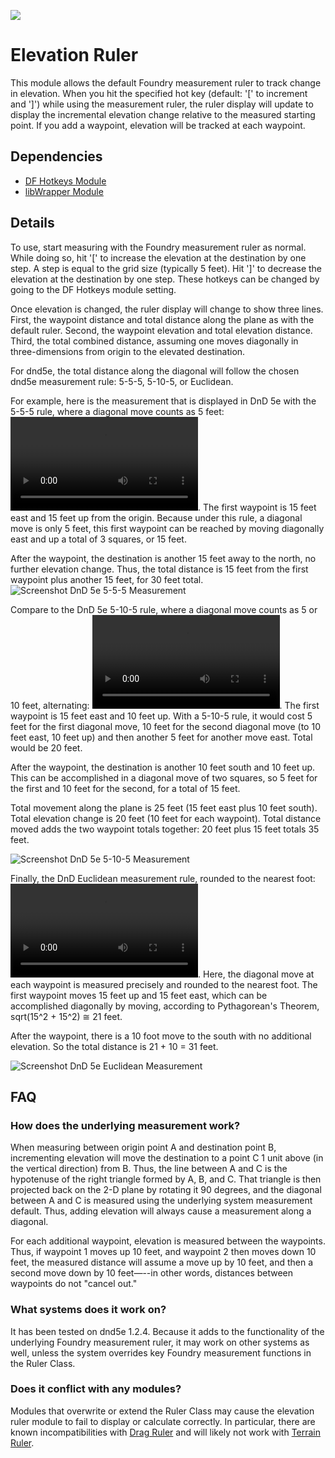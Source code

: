 ![](https://img.shields.io/badge/Foundry-v0.7.9-informational)

# Elevation Ruler

This module allows the default Foundry measurement ruler to track change in elevation. When you hit the specified hot key (default: '[' to increment and ']') while using the measurement ruler, the ruler display will update to display the incremental elevation change relative to the measured starting point. If you add a waypoint, elevation will be tracked at each waypoint.

## Dependencies

- [DF Hotkeys Module ](https://github.com/flamewave000/dragonflagon-fvtt/tree/master/lib-df-hotkeys)
- [libWrapper Module](https://github.com/ruipin/fvtt-lib-wrapper)

## Details

To use, start measuring with the Foundry measurement ruler as normal. While doing so, hit '[' to increase the elevation at the destination by one step. A step is equal to the grid size (typically 5 feet). Hit ']' to decrease the elevation at the destination by one step. These hotkeys can be changed by going to the DF Hotkeys module setting.

Once elevation is changed, the ruler display will change to show three lines. First, the waypoint distance and total distance along the plane as with the default ruler. Second, the waypoint elevation and total elevation distance. Third, the total combined distance, assuming one moves diagonally in three-dimensions from origin to the elevated destination.

For dnd5e, the total distance along the diagonal will follow the chosen dnd5e measurement rule: 5-5-5, 5-10-5, or Euclidean. 

For example, here is the measurement that is displayed in DnD 5e with the 5-5-5 rule, where a diagonal move counts as 5 feet:
![Video of DnD 5e 5-5-5 Measurement](https://raw.githubusercontent.com/caewok/fvtt-elevation-ruler/6cc09a53f49973eb03dbf9581104a3ea7ffe9561/media/measurement_dnd_5-5-5.webm). The first waypoint is 15 feet east and 15 feet up from the origin. Because under this rule, a diagonal move is only 5 feet, this first waypoint can be reached by moving diagonally east and up a total of 3 squares, or 15 feet. 

After the waypoint, the destination is another 15 feet away to the north, no further elevation change. Thus, the total distance is 15 feet from the first waypoint plus another 15 feet, for 30 feet total. 
![Screenshot DnD 5e 5-5-5 Measurement](https://raw.githubusercontent.com/caewok/fvtt-elevation-ruler/c7664c550b5da4afec07e6f7076f301513834d36/media/measurement_dnd_5-5-5.webp)

Compare to the DnD 5e 5-10-5 rule, where a diagonal move counts as 5 or 10 feet, alternating:
![Video of DnD 5e 5-10-5 Measurement](https://raw.githubusercontent.com/caewok/fvtt-elevation-ruler/6cc09a53f49973eb03dbf9581104a3ea7ffe9561/media/measurement_dnd_5-10-5.webm). The first waypoint is 15 feet east and 10 feet up. With a 5-10-5 rule, it would cost 5 feet for the first diagonal move, 10 feet for the second diagonal move (to 10 feet east, 10 feet up) and then another 5 feet for another move east. Total would be 20 feet. 

After the waypoint, the destination is another 10 feet south and 10 feet up. This can be accomplished in a diagonal move of two squares, so 5 feet for the first and 10 feet for the second, for a total of 15 feet.

Total movement along the plane is 25 feet (15 feet east plus 10 feet south). Total elevation change is 20 feet (10 feet for each waypoint). Total distance moved adds the two waypoint totals together: 20 feet plus 15 feet totals 35 feet.

![Screenshot DnD 5e 5-10-5 Measurement](https://raw.githubusercontent.com/caewok/fvtt-elevation-ruler/c7664c550b5da4afec07e6f7076f301513834d36/media/measurement_dnd_5-10-5.webp)

Finally, the DnD Euclidean measurement rule, rounded to the nearest foot:
![Video of DnD 5e Euclidean](https://raw.githubusercontent.com/caewok/fvtt-elevation-ruler/6cc09a53f49973eb03dbf9581104a3ea7ffe9561/media/measurement_dnd_euclidian.webm). Here, the diagonal move at each waypoint is measured precisely and rounded to the nearest foot. The first waypoint moves 15 feet up and 15 feet east, which can be accomplished diagonally by moving, according to Pythagorean's Theorem, sqrt(15^2 + 15^2) ≅ 21 feet. 

After the waypoint, there is a 10 foot move to the south with no additional elevation. So the total distance is 21 + 10 = 31 feet. 

![Screenshot DnD 5e Euclidean Measurement](https://raw.githubusercontent.com/caewok/fvtt-elevation-ruler/c7664c550b5da4afec07e6f7076f301513834d36/media/measurement_dnd_euclidian.webp)

## FAQ

### How does the underlying measurement work?

When measuring between origin point A and destination point B, incrementing elevation will move the destination to a point C 1 unit above (in the vertical direction) from B. Thus, the line between A and C is the hypotenuse of the right triangle formed by A, B, and C. That triangle is then projected back on the 2-D plane by rotating it 90 degrees, and the diagonal between A and C is measured using the underlying system measurement default. Thus, adding elevation will always cause a measurement along a diagonal.

For each additional waypoint, elevation is measured between the waypoints. Thus, if waypoint 1 moves up 10 feet, and waypoint 2 then moves down 10 feet, the measured distance will assume a move up by 10 feet, and then a second move down by 10 feet—--in other words, distances between waypoints do not "cancel out."

### What systems does it work on? 

It has been tested on dnd5e 1.2.4. Because it adds to the functionality of the underlying Foundry measurement ruler, it may work on other systems as well, unless the system overrides key Foundry measurement functions in the Ruler Class.

### Does it conflict with any modules?

Modules that overwrite or extend the Ruler Class may cause the elevation ruler module to fail to display or calculate correctly. In particular, there are known incompatibilities with [Drag Ruler](https://github.com/manuelVo/foundryvtt-drag-ruler) and will likely not work with [Terrain Ruler](https://github.com/manuelVo/foundryvtt-terrain-ruler). 


